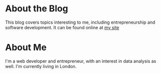 About the Blog
==============

This blog covers topics interesting to me, including entrepreneurship and software development. It can be found online at [my site](https://corbt.com)

About Me
========

I'm a web developer and entrepreneur, with an interest in data analysis as well. I'm currently living in London.